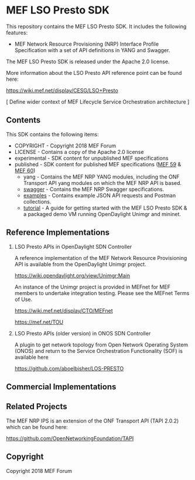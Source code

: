 # MEF LSO Presto SDK

This repository contains the MEF LSO Presto SDK. It includes the following features:

* MEF Network Resource Provisioning (NRP) Interface Profile Specification with a set of API
definitions in YANG and Swagger.

The MEF LSO Presto SDK is released under the Apache 2.0 license.

More information about the LSO Presto API reference point can be found here:

https://wiki.mef.net/display/CESG/LSO+Presto

[ Define wider context of MEF Lifecycle Service Orchestration architecture ]

## Contents

This SDK contains the following items:

* COPYRIGHT - Copyright 2018 MEF Forum
* LICENSE - Contains a copy of the Apache 2.0 license
* experimental - SDK content for unpublished MEF specifications
* published - SDK content for published MEF specifications ([MEF 59](https://www.mef.net/Assets/Technical_Specifications/PDF/MEF_59.pdf) & [MEF 60](https://www.mef.net/Assets/Technical_Specifications/PDF/MEF_60.pdf))
  * yang - Contains the MEF NRP YANG modules, including the ONF Transport API yang modules on
    which the MEF NRP API is based.
  * [swagger](published/swagger/README.md) - Contains the MEF NRP Swagger specifications.
  * [examples](published/examples/README.md) - Contains example JSON API requests and Postman collections.
  * [tutorial](published/tutorial/README.md) - A guide for getting started with the MEF LSO Presto SDK & a packaged demo VM running OpenDaylight Unimgr and mininet.

## Reference Implementations

1) LSO Presto APIs in OpenDaylight SDN Controller

   A reference implementation of the MEF Network Resource Provisioning API is available from the OpenDaylight Unimgr project.

   https://wiki.opendaylight.org/view/Unimgr:Main

   An instance of the Unimgr project is provided in MEFnet for MEF members to undertake integration testing. Please see the MEFnet Terms of Use.

   https://wiki.mef.net/display/CTO/MEFnet

   https://mef.net/TOU

2) LSO Presto APIs (older version) in ONOS SDN Controller

   A plugin to get network topology from Open Network Operating System (ONOS) and return to the Service Orchestration Functionality (SOF) is available here

   https://github.com/aboelbisher/LOS-PRESTO


## Commercial Implementations


## Related Projects

The MEF NRP IPS is an extension of the ONF Transport API (TAPI 2.0.2) which can be found here:

https://github.com/OpenNetworkingFoundation/TAPI

## Copyright

Copyright 2018 MEF Forum
